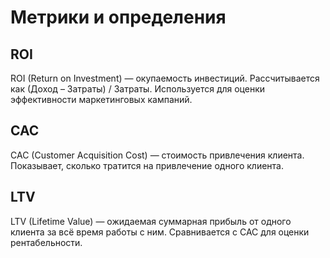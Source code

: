 # Метрики и определения

## ROI
ROI (Return on Investment) — окупаемость инвестиций. Рассчитывается как (Доход – Затраты) / Затраты. Используется для оценки эффективности маркетинговых кампаний.

## CAC
CAC (Customer Acquisition Cost) — стоимость привлечения клиента. Показывает, сколько тратится на привлечение одного клиента.

## LTV
LTV (Lifetime Value) — ожидаемая суммарная прибыль от одного клиента за всё время работы с ним. Сравнивается с CAC для оценки рентабельности.
